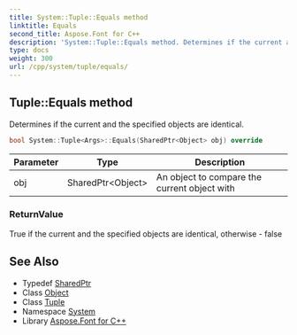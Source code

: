 ```yaml
---
title: System::Tuple::Equals method
linktitle: Equals
second_title: Aspose.Font for C++
description: 'System::Tuple::Equals method. Determines if the current and the specified objects are identical in C++.'
type: docs
weight: 300
url: /cpp/system/tuple/equals/
---
```

## Tuple::Equals method


Determines if the current and the specified objects are identical.

```cpp
bool System::Tuple<Args>::Equals(SharedPtr<Object> obj) override
```


| Parameter | Type | Description |
| --- | --- | --- |
| obj | SharedPtr\<Object\> | An object to compare the current object with |

### ReturnValue

True if the current and the specified objects are identical, otherwise - false

## See Also

* Typedef [SharedPtr](../../sharedptr/)
* Class [Object](../../object/)
* Class [Tuple](../)
* Namespace [System](../../)
* Library [Aspose.Font for C++](../../../)
